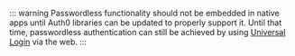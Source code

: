 ::: warning
Passwordless functionality should not be embedded in native apps until Auth0 libraries can be updated to properly support it. Until that time, passwordless authentication can still be achieved by using [Universal Login](/connections/passwordless/native-passwordless-universal) via the web.
:::
